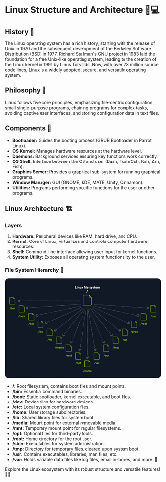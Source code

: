 # Linux Structure and Architecture 🐧💻

## History 📜

The Linux operating system has a rich history, starting with the release of Unix in 1970 and the subsequent development of the Berkeley Software Distribution (BSD) in 1977. Richard Stallman's GNU project in 1983 laid the foundation for a free Unix-like operating system, leading to the creation of the Linux kernel in 1991 by Linus Torvalds. Now, with over 23 million source code lines, Linux is a widely adopted, secure, and versatile operating system.

## Philosophy 🤔

Linux follows five core principles, emphasizing file-centric configuration, small single-purpose programs, chaining programs for complex tasks, avoiding captive user interfaces, and storing configuration data in text files.

## Components 🧩

- **Bootloader:** Guides the booting process (GRUB Bootloader in Parrot Linux).
- **OS Kernel:** Manages hardware resources at the hardware level.
- **Daemons:** Background services ensuring key functions work correctly.
- **OS Shell:** Interface between the OS and user (Bash, Tcsh/Csh, Ksh, Zsh, Fish).
- **Graphics Server:** Provides a graphical sub-system for running graphical programs.
- **Window Manager:** GUI (GNOME, KDE, MATE, Unity, Cinnamon).
- **Utilities:** Programs performing specific functions for the user or other programs.

## Linux Architecture 🏗️

### Layers

1. **Hardware:** Peripheral devices like RAM, hard drive, and CPU.
2. **Kernel:** Core of Linux, virtualizes and controls computer hardware resources.
3. **Shell:** Command-line interface allowing user input for kernel functions.
4. **System Utility:** Exposes all operating system functionality to the user.

### File System Hierarchy 📁

![alt text](image.png)

- **/**: Root filesystem, contains boot files and mount points.
- **/bin:** Essential command binaries.
- **/boot:** Static bootloader, kernel executable, and boot files.
- **/dev:** Device files for hardware devices.
- **/etc:** Local system configuration files.
- **/home:** User storage subdirectories.
- **/lib:** Shared library files for system boot.
- **/media:** Mount point for external removable media.
- **/mnt:** Temporary mount point for regular filesystems.
- **/opt:** Optional files for third-party tools.
- **/root:** Home directory for the root user.
- **/sbin:** Executables for system administration.
- **/tmp:** Directory for temporary files, cleared upon system boot.
- **/usr:** Contains executables, libraries, man files, etc.
- **/var:** Holds variable data files like log files, email in-boxes, and more. 📂

Explore the Linux ecosystem with its robust structure and versatile features! 🚀🐧
